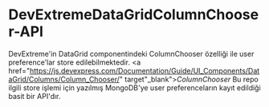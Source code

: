 # DevExtremeDataGridColumnChooser-API

DevExtreme'in DataGrid componentindeki ColumnChooser özelliği ile user preference'lar store edilebilmektedir.
<a href="https://js.devexpress.com/Documentation/Guide/UI_Components/DataGrid/Columns/Column_Chooser/" target"_blank"><i>ColumnChooser</i></a>
Bu repo ilgili store işlemi için yazılmış MongoDB'ye user preferenceların kayıt edildiği basit bir API'dır. 
